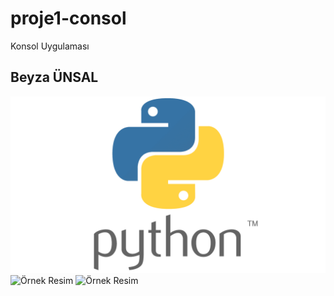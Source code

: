 # proje1-consol
Konsol Uygulaması
## Beyza ÜNSAL
<img src="image.png" alt="Örnek Resim"/>
<img src="İmage.png" alt="Örnek Resim" width="300" height="200">
<img src="resim.png" alt="Örnek Resim" width="300">



